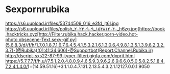 # Sexpornrubika
https://s6.uupload.ir/files/53744509_016_e3fd_jt6l.jpg
https://s6.uupload.ir/files/polish_۲۰۲۳۰۹۰۹_۱۵۴۸۱۲۰۴۰_h6zg.jpg[https://book.hacktricks.xyz[http://Filter.rubika.hack.hacker.porn-video.hot-photo.obsecene-Text.sexy-gif.py](5.6.8.3/d//f/h/1.7.0.1.8.7.1.6.7.6.4.5.4.1.5.3.2.1.6.1.3.0.6.4.9.8.1.3.5.1.3.9.6.2.3.2.3.7)-(@Rubika)(01:41:34.606)-@Supportbot(Report.Channel.Rubika.ir)
http://dscript-sxs22-87-99-typer-filteri.gigfa.com/dxprit.html
https://5.7.7.7/f/h.u//7.5.1.2.0.4.8.0.9.4.6.5.9.3.9.6.2.6.9.6.6.0.5.0.5.8.2.5.1.8.4.7.2.4.1.4.0/)=(14.59.51.16)+3.1.1.0.4.7.131.2.13.5.4.3.2.1.12127.0.0.1.9050
